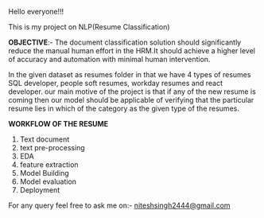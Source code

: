 Hello everyone!!!

This is my project on NLP(Resume Classification)

**OBJECTIVE**:- The document classification solution should significantly reduce the manual human effort in the HRM.It should achieve a higher level of accuracy and automation with minimal human intervention.

In the given dataset as resumes folder in that we have 4 types of resumes SQL developer, people soft resumes, workday resumes and react developer.
our main motive of the project is that if any of the new resume is coming then our model should be applicable of verifying that the particular resume lies in which of the category as the given type of the resumes.



**WORKFLOW OF THE RESUME**

1. Text document
2. text pre-processing
3. EDA
4. feature extraction
5. Model Building
6. Model evaluation
7. Deployment

For any query feel free to ask me on:- niteshsingh2444@gmail.com


   
